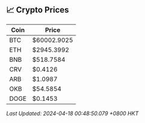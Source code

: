 ## 📈 Crypto Prices

| Coin | Price |
| ---- | ----- |
| BTC | $60002.9025 |
| ETH | $2945.3992 |
| BNB | $518.7584 |
| CRV | $0.4126 |
| ARB | $1.0987 |
| OKB | $54.5854 |
| DOGE | $0.1453 |

_Last Updated: 2024-04-18 00:48:50.079 +0800 HKT_